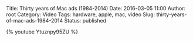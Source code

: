 Title: Thirty years of Mac ads (1984-2014)
Date: 2016-03-05 11:00
Author: root
Category: Video
Tags: hardware, apple, mac, video
Slug: thirty-years-of-mac-ads-1984-2014
Status: published

{% youtube Ytuznpy95ZU %}
